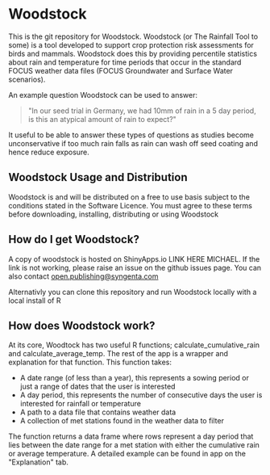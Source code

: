 # Woodstock

This is the git repository for Woodstock. Woodstock (or The Rainfall Tool to some) is a tool developed to support crop protection risk assessments for birds and mammals. Woodstock does this by providing percentile statistics about rain and temperature for time periods that occur in the standard FOCUS weather data files (FOCUS Groundwater and Surface Water scenarios).

An example question Woodstock can be used to answer:

> "In our seed trial in Germany, we had 10mm of rain in a 5 day period, is this an atypical amount of rain to expect?"

It useful to be able to answer these types of questions as studies become unconservative if too much rain falls as rain can wash off seed coating and hence reduce exposure.

## Woodstock Usage and Distribution

Woodstock is and will be distributed on a free to use basis subject to the conditions stated in the Software Licence. You must agree to these terms before downloading, installing, distributing or using Woodstock


## How do I get Woodstock?

A copy of woodstock is hosted on ShinyApps.io LINK HERE MICHAEL. If the link is not working, please raise an issue on the github issues page. You can also contact open.publishing@syngenta.com

Alternativly you can clone this repository and run Woodstock locally with a local install of R

## How does Woodstock work?

At its core, Woodtock has two useful R functions; calculate_cumulative_rain and calculate_average_temp. The rest of the app is a wrapper and explanation for that function. This function takes:

* A date range (of less than a year), this represents a sowing period or just a range of dates that the user is interested
* A day period, this represents the number of consecutive days the user is interested for rainfall or temperature
* A path to a data file that contains weather data
* A collection of met stations found in the weather data to filter

The function returns a data frame where rows represent a day period that lies between the date range for a met station with either the cumulative rain or average temperature. A detailed example can be found in app on the "Explanation" tab.


